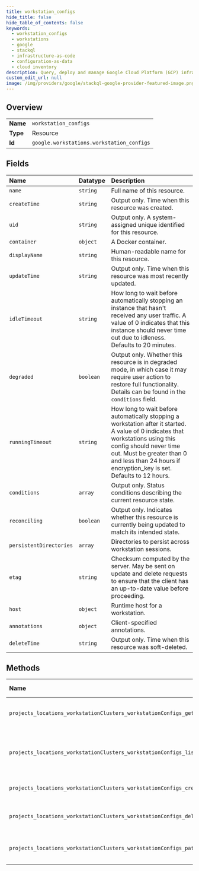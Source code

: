 ```yaml
---
title: workstation_configs
hide_title: false
hide_table_of_contents: false
keywords:
  - workstation_configs
  - workstations
  - google    
  - stackql
  - infrastructure-as-code
  - configuration-as-data
  - cloud inventory
description: Query, deploy and manage Google Cloud Platform (GCP) infrastructure and resources using SQL
custom_edit_url: null
image: /img/providers/google/stackql-google-provider-featured-image.png
---
```

  
    

## Overview
<table><tbody>
<tr><td><b>Name</b></td><td><code>workstation_configs</code></td></tr>
<tr><td><b>Type</b></td><td>Resource</td></tr>
<tr><td><b>Id</b></td><td><code>google.workstations.workstation_configs</code></td></tr>
</tbody></table>

## Fields
| Name | Datatype | Description |
|:-----|:---------|:------------|
| `name` | `string` | Full name of this resource. |
| `createTime` | `string` | Output only. Time when this resource was created. |
| `uid` | `string` | Output only. A system-assigned unique identified for this resource. |
| `container` | `object` | A Docker container. |
| `displayName` | `string` | Human-readable name for this resource. |
| `updateTime` | `string` | Output only. Time when this resource was most recently updated. |
| `idleTimeout` | `string` | How long to wait before automatically stopping an instance that hasn't received any user traffic. A value of 0 indicates that this instance should never time out due to idleness. Defaults to 20 minutes. |
| `degraded` | `boolean` | Output only. Whether this resource is in degraded mode, in which case it may require user action to restore full functionality. Details can be found in the `conditions` field. |
| `runningTimeout` | `string` | How long to wait before automatically stopping a workstation after it started. A value of 0 indicates that workstations using this config should never time out. Must be greater than 0 and less than 24 hours if encryption_key is set. Defaults to 12 hours. |
| `conditions` | `array` | Output only. Status conditions describing the current resource state. |
| `reconciling` | `boolean` | Output only. Indicates whether this resource is currently being updated to match its intended state. |
| `persistentDirectories` | `array` | Directories to persist across workstation sessions. |
| `etag` | `string` | Checksum computed by the server. May be sent on update and delete requests to ensure that the client has an up-to-date value before proceeding. |
| `host` | `object` | Runtime host for a workstation. |
| `annotations` | `object` | Client-specified annotations. |
| `deleteTime` | `string` | Output only. Time when this resource was soft-deleted. |
## Methods
| Name | Accessible by | Required Params | Description |
|:-----|:--------------|:----------------|:------------|
| `projects_locations_workstationClusters_workstationConfigs_get` | `SELECT` | `locationsId, projectsId, workstationClustersId, workstationConfigsId` | Returns the requested workstation configuration. |
| `projects_locations_workstationClusters_workstationConfigs_list` | `SELECT` | `locationsId, projectsId, workstationClustersId` | Returns all workstation configurations in the specified cluster. |
| `projects_locations_workstationClusters_workstationConfigs_create` | `INSERT` | `locationsId, projectsId, workstationClustersId` | Creates a new workstation configuration. |
| `projects_locations_workstationClusters_workstationConfigs_delete` | `DELETE` | `locationsId, projectsId, workstationClustersId, workstationConfigsId` | Deletes the specified workstation configuration. |
| `projects_locations_workstationClusters_workstationConfigs_patch` | `EXEC` | `locationsId, projectsId, workstationClustersId, workstationConfigsId` | Updates an existing workstation configuration. |
